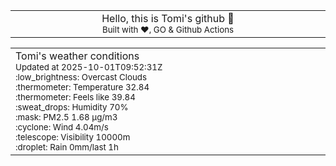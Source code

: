 
<div align="center">
<table>
<tbody>
<td align="center">
<img width="2000" height="0"><br>
Hello, this is Tomi's github 👋<br>
<sup>Built with ❤️, GO & Github Actions</sup><br>
<img width="2000" height="0">
</td>
</tbody>
</table>
</div>
<table>
<tbody>
<td align="left">
<img width="2000" height="0"><br>
Tomi's weather conditions<br>
<sup>Updated at 2025-10-01T09:52:31Z</sup><br>
<sup>:low_brightness: Overcast Clouds</sup><br>
<sup>:thermometer: Temperature 32.84 </sup><br>
<sup>:thermometer: Feels like 39.84</sup><br>
<sup>:sweat_drops: Humidity 70%</sup><br>
<sup>:mask: PM2.5 1.68 μg/m3</sup><br>
<sup>:cyclone: Wind 4.04m/s </sup><br>
<sup>:telescope: Visibility 10000m </sup><br>
<sup>:droplet: Rain 0mm/last 1h </sup><br>
<img width="2000" height="0">
</td>
<td align="left">
<img width="2000" height="0"><br>
<br>
<img width="2000" height="0">
</td>
</tbody>
</table>
</div>
    